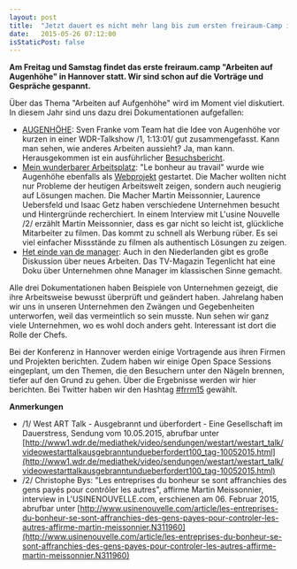 ```yaml
---
layout: post
title:  "Jetzt dauert es nicht mehr lang bis zum ersten freiraum-Camp in Hannover"
date:   2015-05-26 07:12:00
isStaticPost: false
---
```


**Am Freitag und Samstag findet das erste freiraum.camp "Arbeiten auf Augenhöhe" in Hannover statt. Wir sind schon auf die Vorträge und Gespräche gespannt.**

Über das Thema "Arbeiten auf Aufgenhöhe" wird im Moment viel diskutiert. In diesem Jahr sind uns dazu drei Dokumentationen aufgefallen:

* [AUGENHÖHE](http://augenhoehe-film.de/): Sven Franke vom Team hat die Idee von Augenhöhe vor kurzen in einer WDR-Talkshow /1, 1:13:01/ gut zusammengefasst. Kann man sehen, wie anderes Arbeiten aussieht? Ja, man kann. Herausgekommen ist ein ausführlicher [Besuchsbericht](http://www.teamworkblog.de/2015/02/bitte-seht-euch-den-film-augenhohe-an.html). 
* [Mein wunderbarer Arbeitsplatz](http://www.arte.tv/guide/de/051637-000/mein-wunderbarer-arbeitsplatz): "Le bonheur au travail" wurde wie Augenhöhe ebenfalls als [Webprojekt](http://www.touscoprod.com/fr/project/produce?id=846) gestartet. Die Macher wollten nicht nur Probleme der heutigen Arbeitswelt zeigen, sondern auch neugierig auf Lösungen machen. Die Macher Martin Meissonnier, Laurence Uebersfeld und Isaac Getz haben verschiedene Unternehmen besucht und Hintergründe recherchiert. In einem Interview mit L'usine Nouvelle /2/ erzählt Martin Meissonnier, dass es gar nicht so leicht ist, glückliche Mitarbeiter zu filmen. Das kommt zu schnell als Werbung rüber. Es sei viel einfacher Missstände zu filmen als authentisch Lösungen zu zeigen.
* [Het einde van de manager](http://tegenlicht.vpro.nl/afleveringen/2014-2015/einde-vd-manager.html): Auch in den Niederlanden gibt es große Diskussion über neues Arbeiten. Das TV-Magazin Tegenlicht hat eine Doku über Unternehmen ohne Manager im klassischen Sinne gemacht.

Alle drei Dokumentationen haben Beispiele von Unternehmen gezeigt, die ihre Arbeitsweise bewusst überprüft und geändert haben. Jahrelang haben wir uns in unseren Unternehmen den Zwängen und Gegebenheiten unterworfen, weil das vermeintlich so sein musste. Nun sehen wir ganz viele Unternehmen, wo es wohl doch anders geht. Interessant ist dort die Rolle der Chefs.

Bei der Konferenz in Hannover werden einige Vortragende aus ihren Firmen und Projekten berichten. Zudem haben wir einige Open Space Sessions eingeplant, um den Themen, die den Besuchern unter den Nägeln brennen, tiefer auf den Grund zu gehen. Über die Ergebnisse werden wir hier berichten. Bei Twitter haben wir den Hashtag [#frrm15](https://twitter.com/hashtag/frrm15) gewählt.

**Anmerkungen**

* /1/ West ART Talk - Ausgebrannt und überfordert - Eine Gesellschaft im Dauerstress, Sendung vom 10.05.2015, abrufbar unter [http://www1.wdr.de/mediathek/video/sendungen/westart/westart_talk/videowestarttalkausgebranntundueberfordert100_tag-10052015.html](http://www1.wdr.de/mediathek/video/sendungen/westart/westart_talk/videowestarttalkausgebranntundueberfordert100_tag-10052015.html)
* /2/ Christophe Bys: "Les entreprises du bonheur se sont affranchies des gens payés pour contrôler les autres", affirme Martin Meissonnier, interview in L'USINENOUVELLE.com, erschienen am 06. Februar 2015, abrufbar unter [http://www.usinenouvelle.com/article/les-entreprises-du-bonheur-se-sont-affranchies-des-gens-payes-pour-controler-les-autres-affirme-martin-meissonnier.N311960](http://www.usinenouvelle.com/article/les-entreprises-du-bonheur-se-sont-affranchies-des-gens-payes-pour-controler-les-autres-affirme-martin-meissonnier.N311960)